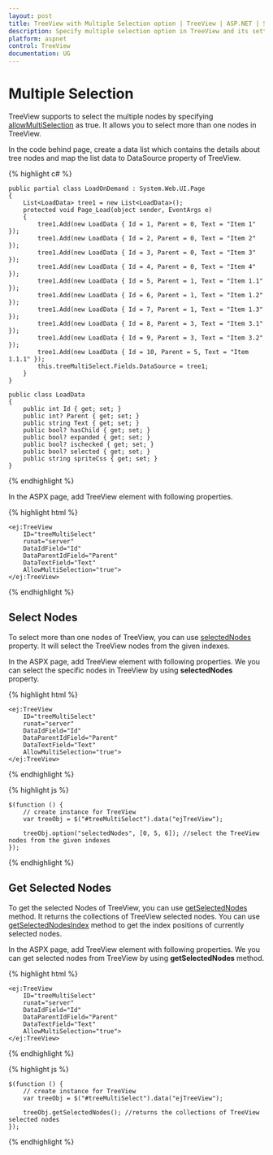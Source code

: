```yaml
---
layout: post
title: TreeView with Multiple Selection option | TreeView | ASP.NET | Syncfusion
description: Specify multiple selection option in TreeView and its settings
platform: aspnet
control: TreeView
documentation: UG
---
```



# Multiple Selection

TreeView supports to select the multiple nodes by specifying [allowMultiSelection](http://help.syncfusion.com/js/api/ejtreeview#members:allowmultiselection) as true. It allows you to select more than one nodes in TreeView.

In the code behind page, create a data list which contains the details about tree nodes and map the list data to DataSource property of TreeView.

{% highlight c# %}

	public partial class LoadOnDemand : System.Web.UI.Page
	{
		List<LoadData> tree1 = new List<LoadData>();
		protected void Page_Load(object sender, EventArgs e)
		{
			tree1.Add(new LoadData { Id = 1, Parent = 0, Text = "Item 1" });
			tree1.Add(new LoadData { Id = 2, Parent = 0, Text = "Item 2" });
			tree1.Add(new LoadData { Id = 3, Parent = 0, Text = "Item 3" });
			tree1.Add(new LoadData { Id = 4, Parent = 0, Text = "Item 4" });
			tree1.Add(new LoadData { Id = 5, Parent = 1, Text = "Item 1.1" });
			tree1.Add(new LoadData { Id = 6, Parent = 1, Text = "Item 1.2" });
			tree1.Add(new LoadData { Id = 7, Parent = 1, Text = "Item 1.3" });
			tree1.Add(new LoadData { Id = 8, Parent = 3, Text = "Item 3.1" });
			tree1.Add(new LoadData { Id = 9, Parent = 3, Text = "Item 3.2" });
			tree1.Add(new LoadData { Id = 10, Parent = 5, Text = "Item 1.1.1" });
			this.treeMultiSelect.Fields.DataSource = tree1;
		}
	} 
	
	public class LoadData
	{
		public int Id { get; set; }
		public int? Parent { get; set; }
		public string Text { get; set; }
		public bool? hasChild { get; set; }
		public bool? expanded { get; set; }
		public bool? ischecked { get; set; }
		public bool? selected { get; set; }
		public string spriteCss { get; set; }
	}

{% endhighlight %}

In the ASPX page, add TreeView element with following properties.

{% highlight html %}

	<ej:TreeView 
		ID="treeMultiSelect" 
		runat="server" 
		DataIdField="Id" 
		DataParentIdField="Parent" 
		DataTextField="Text" 
		AllowMultiSelection="true">
	</ej:TreeView>
	
{% endhighlight %}

## Select Nodes

To select more than one nodes of TreeView, you can use [selectedNodes](http://help.syncfusion.com/js/api/ejtreeview#members:selectednodes) property. It will select the TreeView nodes from the given indexes.

In the ASPX page, add TreeView element with following properties. We you can select the specific nodes in TreeView by using **selectedNodes** property.

{% highlight html %}

	<ej:TreeView 
		ID="treeMultiSelect" 
		runat="server" 
		DataIdField="Id" 
		DataParentIdField="Parent" 
		DataTextField="Text" 
		AllowMultiSelection="true">
	</ej:TreeView> 

{% endhighlight %}

{% highlight js %}

	$(function () {
        // create instance for TreeView
        var treeObj = $("#treeMultiSelect").data("ejTreeView");

        treeObj.option("selectedNodes", [0, 5, 6]); //select the TreeView nodes from the given indexes
    });
	
{% endhighlight %}

## Get Selected Nodes

To get the selected Nodes of TreeView, you can use [getSelectedNodes](http://help.syncfusion.com/js/api/ejtreeview#methods:getselectednodes) method. It returns the collections of TreeView selected nodes. You can use [getSelectedNodesIndex](https://help.syncfusion.com/api/js/ejtreeview#methods:getselectednodesindex) method to get the index positions of currently selected nodes.

In the ASPX page, add TreeView element with following properties. We you can get selected nodes from TreeView by using **getSelectedNodes** method.

{% highlight html %}

	<ej:TreeView 
		ID="treeMultiSelect" 
		runat="server" 
		DataIdField="Id" 
		DataParentIdField="Parent" 
		DataTextField="Text" 
		AllowMultiSelection="true">
	</ej:TreeView>

{% endhighlight %}

{% highlight js %}

	$(function () {
        // create instance for TreeView
        var treeObj = $("#treeMultiSelect").data("ejTreeView");

        treeObj.getSelectedNodes(); //returns the collections of TreeView selected nodes
    });
	
{% endhighlight %}

